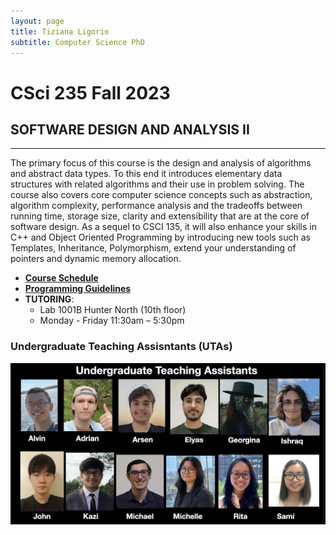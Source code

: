 ```yaml
---
layout: page
title: Tiziana Ligorio
subtitle: Computer Science PhD
---
```


# CSci 235 Fall 2023

## SOFTWARE DESIGN AND ANALYSIS II

________________________________________

The primary focus of this course is the design and analysis of algorithms and abstract data types. To this end it introduces elementary data structures with related algorithms and their use in problem solving. The course also covers core computer science concepts such as abstraction, algorithm complexity, performance analysis and the tradeoffs between running time, storage size, clarity and extensibility that are at the core of software design. As a sequel to CSCI 135, it will also enhance your skills in C++ and Object Oriented Programming by introducing new tools such as Templates, Inheritance, Polymorphism, extend your understanding of pointers and dynamic memory allocation.

* [**Course Schedule**](documents/CSCI235_Spring2024_Syllabus.pdf)
* [**Programming Guidelines**](documents/CSCI235_Spring2024_ProgrammingGuidelines.pdf)
* **TUTORING**:
  * Lab 1001B Hunter North (10th floor) 
  * Monday - Friday 11:30am – 5:30pm
 
### Undergraduate Teaching Assisntants (UTAs)
![UTAs](documents/UTAs.png)
